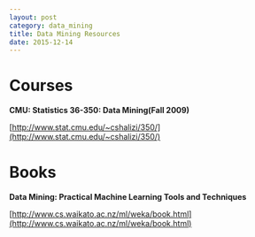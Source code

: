 ```yaml
---
layout: post
category: data_mining
title: Data Mining Resources
date: 2015-12-14
---
```


# Courses

**CMU: Statistics 36-350: Data Mining(Fall 2009)**

[http://www.stat.cmu.edu/~cshalizi/350/](http://www.stat.cmu.edu/~cshalizi/350/)

# Books

**Data Mining: Practical Machine Learning Tools and Techniques**

[http://www.cs.waikato.ac.nz/ml/weka/book.html](http://www.cs.waikato.ac.nz/ml/weka/book.html)